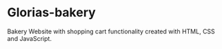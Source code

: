 # Glorias-bakery
Bakery Website with shopping cart functionality created with HTML, CSS and JavaScript.

